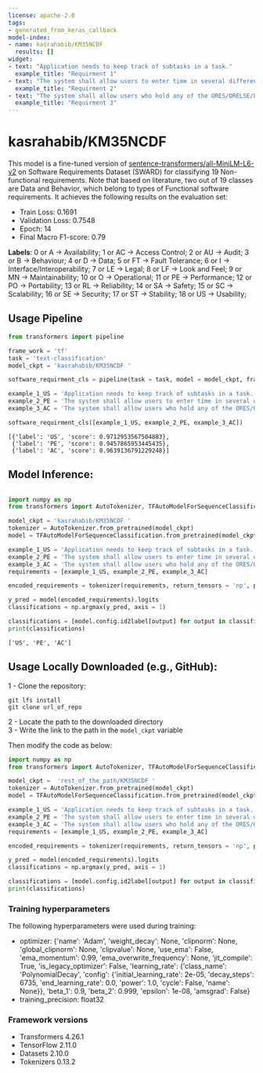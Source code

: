 ```yaml
---
license: apache-2.0
tags:
- generated_from_keras_callback
model-index:
- name: kasrahabib/KM35NCDF
  results: []
widget:
- text: "Application needs to keep track of subtasks in a task."
  example_title: "Requirment 1"
- text: "The system shall allow users to enter time in several different formats."
  example_title: "Requirment 2"
- text: "The system shall allow users who hold any of the ORES/ORELSE/PROVIDER keys to be viewed as a clinical user and has full access privileges to all problem list options."
  example_title: "Requirment 3"
---
```


<!-- This model card has been generated automatically according to the information Keras had access to. You should
probably proofread and complete it, then remove this comment. -->

# kasrahabib/KM35NCDF

This model is a fine-tuned version of [sentence-transformers/all-MiniLM-L6-v2](https://huggingface.co/sentence-transformers/all-MiniLM-L6-v2) on Software Requirements Dataset (SWARD) for classifying 19 Non-functional requirements. Note that based on literature, two out of 19 classes are Data and Behavior, which belong to types of Functional software requirements. It achieves the following results on the evaluation set:
- Train Loss: 0.1691
- Validation Loss: 0.7548
- Epoch: 14
- Final Macro F1-score: 0.79


<b>Labels</b>: 
0 or A -> Availability;
1 or AC -> Access Control;
2 or AU -> Audit;
3 or B -> Behaviour;
4 or D -> Data;
5 or FT -> Fault Tolerance;
6 or I -> Interface/Interoperability;
7 or LE -> Legal;
8 or LF -> Look and Feel;
9 or MN -> Maintainability;
10 or O -> Operational;
11 or PE -> Performance;
12 or PO -> Portability;
13 or RL -> Reliability;
14 or SA -> Safety;
15 or SC -> Scalability;
16 or SE -> Security;
17 or ST -> Stability;
18 or US -> Usability;


## Usage Pipeline
```python
from transformers import pipeline

frame_work = 'tf'
task = 'text-classification'
model_ckpt = 'kasrahabib/KM35NCDF '

software_requirment_cls = pipeline(task = task, model = model_ckpt, framework = frame_work)

example_1_US = 'Application needs to keep track of subtasks in a task.'
example_2_PE = 'The system shall allow users to enter time in several different formats.'
example_3_AC = 'The system shall allow users who hold any of the ORES/ORELSE/PROVIDER keys to be viewed as a clinical user and has full access privileges to all problem list options.'

software_requirment_cls([example_1_US, example_2_PE, example_3_AC])
```
```
[{'label': 'US', 'score': 0.9712953567504883},
 {'label': 'PE', 'score': 0.9457865953445435},
 {'label': 'AC', 'score': 0.9639136791229248}]
```

## Model Inference:
```python

import numpy as np
from transformers import AutoTokenizer, TFAutoModelForSequenceClassification

model_ckpt = 'kasrahabib/KM35NCDF '
tokenizer = AutoTokenizer.from_pretrained(model_ckpt)
model = TFAutoModelForSequenceClassification.from_pretrained(model_ckpt)

example_1_US = 'Application needs to keep track of subtasks in a task.'
example_2_PE = 'The system shall allow users to enter time in several different formats.'
example_3_AC = 'The system shall allow users who hold any of the ORES/ORELSE/PROVIDER keys to be viewed as a clinical user and has full access privileges to all problem list options.'
requirements = [example_1_US, example_2_PE, example_3_AC]

encoded_requirements = tokenizer(requirements, return_tensors = 'np', padding = 'longest')

y_pred = model(encoded_requirements).logits
classifications = np.argmax(y_pred, axis = 1)

classifications = [model.config.id2label[output] for output in classifications]
print(classifications)
```
```
['US', 'PE', 'AC']
```

## Usage Locally Downloaded (e.g., GitHub):


  1  - Clone the repository:
```shell
git lfs install
git clone url_of_repo
```
  2  - Locate the path to the downloaded directory <br>
  3  - Write the link to the path in the ```model_ckpt``` variable <br>
    
Then modify the code as below:
```python
import numpy as np
from transformers import AutoTokenizer, TFAutoModelForSequenceClassification

model_ckpt =  'rest_of_the_path/KM35NCDF '
tokenizer = AutoTokenizer.from_pretrained(model_ckpt)
model = TFAutoModelForSequenceClassification.from_pretrained(model_ckpt)

example_1_US = 'Application needs to keep track of subtasks in a task.'
example_2_PE = 'The system shall allow users to enter time in several different formats.'
example_3_AC = 'The system shall allow users who hold any of the ORES/ORELSE/PROVIDER keys to be viewed as a clinical user and has full access privileges to all problem list options.'
requirements = [example_1_US, example_2_PE, example_3_AC]

encoded_requirements = tokenizer(requirements, return_tensors = 'np', padding = 'longest')

y_pred = model(encoded_requirements).logits
classifications = np.argmax(y_pred, axis = 1)

classifications = [model.config.id2label[output] for output in classifications]
print(classifications)
```

### Training hyperparameters

The following hyperparameters were used during training:
- optimizer: {'name': 'Adam', 'weight_decay': None, 'clipnorm': None, 'global_clipnorm': None, 'clipvalue': None, 'use_ema': False, 'ema_momentum': 0.99, 'ema_overwrite_frequency': None, 'jit_compile': True, 'is_legacy_optimizer': False, 'learning_rate': {'class_name': 'PolynomialDecay', 'config': {'initial_learning_rate': 2e-05, 'decay_steps': 6735, 'end_learning_rate': 0.0, 'power': 1.0, 'cycle': False, 'name': None}}, 'beta_1': 0.9, 'beta_2': 0.999, 'epsilon': 1e-08, 'amsgrad': False}
- training_precision: float32

### Framework versions

- Transformers 4.26.1
- TensorFlow 2.11.0
- Datasets 2.10.0
- Tokenizers 0.13.2
